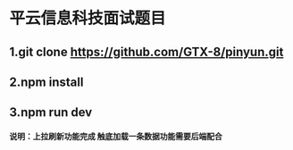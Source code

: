 # 平云信息科技面试题目
## 1.git clone https://github.com/GTX-8/pinyun.git
## 2.npm install
## 3.npm run dev
#### 说明：上拉刷新功能完成 触底加载一条数据功能需要后端配合